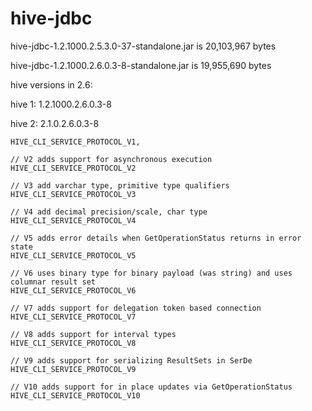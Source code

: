 # hive-jdbc


hive-jdbc-1.2.1000.2.5.3.0-37-standalone.jar is 20,103,967 bytes

hive-jdbc-1.2.1000.2.6.0.3-8-standalone.jar is 19,955,690 bytes

hive versions in 2.6:

hive 1:
1.2.1000.2.6.0.3-8

hive 2:
2.1.0.2.6.0.3-8

```
HIVE_CLI_SERVICE_PROTOCOL_V1,

// V2 adds support for asynchronous execution
HIVE_CLI_SERVICE_PROTOCOL_V2

// V3 add varchar type, primitive type qualifiers
HIVE_CLI_SERVICE_PROTOCOL_V3

// V4 add decimal precision/scale, char type
HIVE_CLI_SERVICE_PROTOCOL_V4

// V5 adds error details when GetOperationStatus returns in error state
HIVE_CLI_SERVICE_PROTOCOL_V5

// V6 uses binary type for binary payload (was string) and uses columnar result set
HIVE_CLI_SERVICE_PROTOCOL_V6

// V7 adds support for delegation token based connection
HIVE_CLI_SERVICE_PROTOCOL_V7

// V8 adds support for interval types
HIVE_CLI_SERVICE_PROTOCOL_V8

// V9 adds support for serializing ResultSets in SerDe
HIVE_CLI_SERVICE_PROTOCOL_V9

// V10 adds support for in place updates via GetOperationStatus
HIVE_CLI_SERVICE_PROTOCOL_V10
```